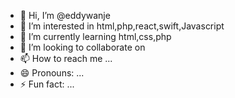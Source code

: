 - 👋 Hi, I’m @eddywanje
- 👀 I’m interested in html,php,react,swift,Javascript 
- 🌱 I’m currently learning html,css,php
- 💞️ I’m looking to collaborate on 
- 📫 How to reach me ...
- 😄 Pronouns: ...
- ⚡ Fun fact: ...

<!---
eddywanje/eddywanje is a ✨ special ✨ repository because its `README.md` (this file) appears on your GitHub profile.
You can click the Preview link to take a look at your changes.
--->
